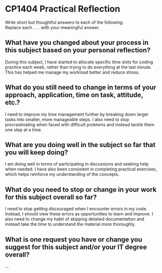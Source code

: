 # CP1404 Practical Reflection

Write short but thoughtful answers to each of the following.  
Replace each `...` with your meaningful answer.

## What have you changed about your process in this subject based on your personal reflection?

During this subject, I have started to allocate specific time slots for coding practice each week, rather than trying to do everything at the last minute. This has helped me manage my workload better and reduce stress.

## What do you still need to change in terms of your approach, application, time on task, attitude, etc.?

I need to improve my time management further by breaking down larger tasks into smaller, more manageable steps. I also need to stop procrastinating when faced with difficult problems and instead tackle them one step at a time.

## What are you doing well in the subject so far that you will keep doing?

I am doing well in terms of participating in discussions and seeking help when needed. I have also been consistent in completing practical exercises, which helps reinforce my understanding of the concepts.

## What do you need to stop or change in your work for this subject overall so far?

I need to stop getting discouraged when I encounter errors in my code. Instead, I should view these errors as opportunities to learn and improve. I also need to change my habit of skipping detailed documentation and instead take the time to understand the material more thoroughly.



## What is one request you have or change you suggest for this subject and/or your IT degree overall?

...

